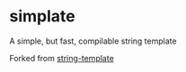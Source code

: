 # simplate

A simple, but fast, compilable string template

Forked from [string-template](https://github.com/Matt-Esch/string-template)